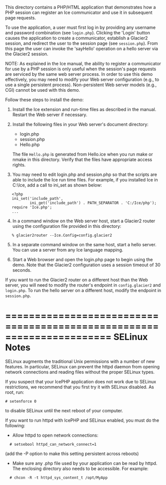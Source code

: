This directory contains a PHP/HTML application that demonstrates how
a PHP session can register an Ice communicator and use it in
subsequent page requests.

To use the application, a user must first log in by providing any
username and password combination (see `login.php`). Clicking the
'Login' button causes the application to create a communicator,
establish a Glacier2 session, and redirect the user to the session
page (see `session.php`). From this page the user can invoke the
'sayHello' operation on a hello server via the Glacier2 session.

NOTE: As explained in the Ice manual, the ability to register a
communicator for use by a PHP session is only useful when the
session's page requests are serviced by the same web server process.
In order to use this demo effectively, you may need to modify your
Web server configuration (e.g., to use a single persistent process).
Non-persistent Web server models (e.g., CGI) cannot be used with this
demo.

Follow these steps to install the demo:

1) Install the Ice extension and run-time files as described in the
   manual. Restart the Web server if necessary.

2) Install the following files in your Web server's document
   directory:

   * login.php
   * session.php
   * Hello.php

   The file `Hello.php` is generated from Hello.ice when you run make or
   nmake in this directory. Verify that the files have appropriate
   access rights.

3) You may need to edit login.php and session.php so that the scripts
   are able to include the Ice run time files. For example, if you
   installed Ice in C:\Ice, add a call to ini_set as shown below:
```
   <?php
   ini_set('include_path',
           ini_get('include_path') . PATH_SEPARATOR . 'C:/Ice/php');
   require 'Ice.php';
   ...
```
4) In a command window on the Web server host, start a Glacier2 router
   using the configuration file provided in this directory:
```
   % glacier2router --Ice.Config=config.glacier2
```
5) In a separate command window on the same host, start a hello
   server. You can use a server from any Ice language mapping.

6) Start a Web browser and open the login.php page to begin using the
   demo. Note that the Glacier2 configuration uses a session timeout
   of 30 seconds.

If you want to run the Glacier2 router on a different host than the
Web server, you will need to modify the router's endpoint in
`config.glacier2` and `login.php`. To run the hello server on a different
host, modify the endpoint in `session.php`.


======================================================================
SELinux Notes
======================================================================

SELinux augments the traditional Unix permissions with a number of
new features. In particular, SELinux can prevent the httpd daemon from
opening network connections and reading files without the proper
SELinux types.

If you suspect that your IcePHP application does not work due to
SELinux restrictions, we recommend that you first try it with SELinux
disabled. As root, run:
```
# setenforce 0
```
to disable SELinux until the next reboot of your computer.

If you want to run httpd with IcePHP and SELinux enabled, you must do
the following:

- Allow httpd to open network connections:
```
  # setsebool httpd_can_network_connect=1
```
  (add the -P option to make this setting persistent across reboots)

- Make sure any .php file used by your application can be read by
  httpd. The enclosing directory also needs to be accessible. For
  example:
```
  # chcon -R -t httpd_sys_content_t /opt/MyApp
```
